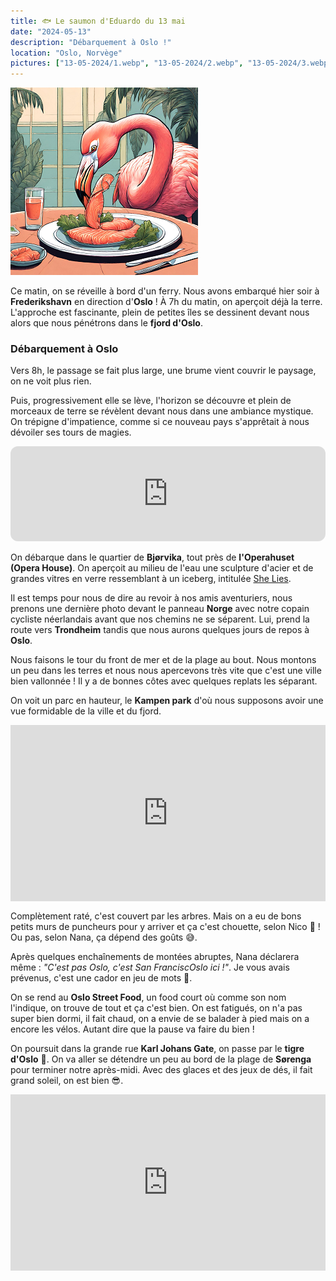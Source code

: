 ```yaml
---
title: 🐟 Le saumon d'Eduardo du 13 mai
date: "2024-05-13"
description: "Débarquement à Oslo !"
location: "Oslo, Norvège"
pictures: ["13-05-2024/1.webp", "13-05-2024/2.webp", "13-05-2024/3.webp", "13-05-2024/4.webp", "13-05-2024/5.webp", "13-05-2024/6.webp", "13-05-2024/7.webp", "13-05-2024/8.webp", "13-05-2024/9.webp", "13-05-2024/10.webp"]
---
```


![Saumon d'Eduardo](../saumon_eduardo.png)

Ce matin, on se réveille à bord d'un ferry. Nous avons embarqué hier soir à **Frederikshavn** en direction d'**Oslo** ! À 7h du matin, on aperçoit déjà la terre. L'approche est fascinante, plein de petites îles se dessinent devant nous alors que nous pénétrons dans le **fjord d'Oslo**.

### Débarquement à Oslo
Vers 8h, le passage se fait plus large, une brume vient couvrir le paysage, on ne voit plus rien. 

Puis, progressivement elle se lève, l'horizon se découvre et plein de morceaux de terre se révèlent devant nous dans une ambiance mystique. On trépigne d'impatience, comme si ce nouveau pays s'apprêtait à nous dévoiler ses tours de magies.

<iframe style="border-radius:12px" src="https://open.spotify.com/embed/track/23khhseCLQqVMCIT1WMAns?utm_source=generator" width="100%" height="152" frameBorder="0" allow="autoplay; clipboard-write; encrypted-media; picture-in-picture" loading="lazy"></iframe>

On débarque dans le quartier de **Bjørvika**, tout près de **l'Operahuset (Opera House)**. On aperçoit au milieu de l'eau une sculpture d'acier et de grandes vitres en verre ressemblant à un iceberg, intitulée [She Lies](https://en.m.wikipedia.org/wiki/She_Lies).

Il est temps pour nous de dire au revoir à nos amis aventuriers, nous prenons une dernière photo devant le panneau **Norge** avec notre copain cycliste néerlandais avant que nos chemins ne se séparent. Lui, prend la route vers **Trondheim** tandis que nous aurons quelques jours de repos à **Oslo**.

Nous faisons le tour du front de mer et de la plage au bout. Nous montons un peu dans les terres et nous nous apercevons très vite que c'est une ville bien vallonnée ! Il y a de bonnes côtes avec quelques replats les séparant.

On voit un parc en hauteur, le **Kampen park** d'où nous supposons avoir une vue formidable de la ville et du fjord.

<div style="width: 100%; height: 0; position: relative; padding-bottom: 56%;"><iframe src="https://giphy.com/embed/q49YSnLzrvghiyKBAR" style="top: 0; left: 0; width: 100%; height: 100%; position: absolute; border: 0;" allowfullscreen scrolling="no" allow="encrypted-media;" class="giphy-embed"></iframe></div>

Complètement raté, c'est couvert par les arbres. Mais on a eu de bons petits murs de puncheurs pour y arriver et ça c'est chouette, selon Nico 💪 ! Ou pas, selon Nana, ça dépend des goûts 😅.

Après quelques enchaînements de montées abruptes, Nana déclarera même : *"C'est pas Oslo, c'est San FranciscOslo ici !"*. Je vous avais prévenus, c'est une cador en jeu de mots 🤭.

On se rend au **Oslo Street Food**, un food court où comme son nom l'indique, on trouve de tout et ça c'est bien. On est fatigués, on n'a pas super bien dormi, il fait chaud, on a envie de se balader à pied mais on a encore les vélos. Autant dire que la pause va faire du bien !

On poursuit dans la grande rue **Karl Johans Gate**, on passe par le **tigre d'Oslo** 🐯. On va aller se détendre un peu au bord de la plage de **Sørenga** pour terminer notre après-midi. Avec des glaces et des jeux de dés, il fait grand soleil, on est bien 😎.

<div style="width: 100%; height: 0; position: relative; padding-bottom: 56%;"><iframe src="https://giphy.com/embed/A6aHBCFqlE0Rq" style="top: 0; left: 0; width: 100%; height: 100%; position: absolute; border: 0;" allowfullscreen scrolling="no" allow="encrypted-media;" class="giphy-embed"></iframe></div>